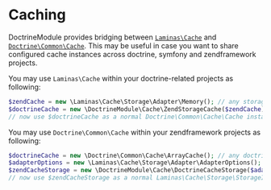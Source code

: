 # Caching

DoctrineModule provides bridging between
[`Laminas\Cache`](https://github.com/zendframework/zf2/tree/master/library/Zend/Cache)
and [`Doctrine\Common\Cache`](https://github.com/doctrine/common/tree/master/lib/Doctrine/Common/Cache).
This may be useful in case you want to share configured cache instances across doctrine, symfony
and zendframework projects.

You may use `Laminas\Cache` within your doctrine-related projects as following:

```php
$zendCache = new \Laminas\Cache\Storage\Adapter\Memory(); // any storage adapter is OK here
$doctrineCache = new \DoctrineModule\Cache\ZendStorageCache($zendCache);
// now use $doctrineCache as a normal Doctrine\Common\Cache\Cache instance
```

You may use `Doctrine\Common\Cache` within your zendframework projects as following:

```php
$doctrineCache = new \Doctrine\Common\Cache\ArrayCache(); // any doctrine cache is OK here
$adapterOptions = new \Laminas\Cache\Storage\Adapter\AdapterOptions();
$zendCacheStorage = new \DoctrineModule\Cache\DoctrineCacheStorage($adapterOptions, $doctrineCache);
// now use $zendCacheStorage as a normal Laminas\Cache\Storage\StorageInterface instance.
```
